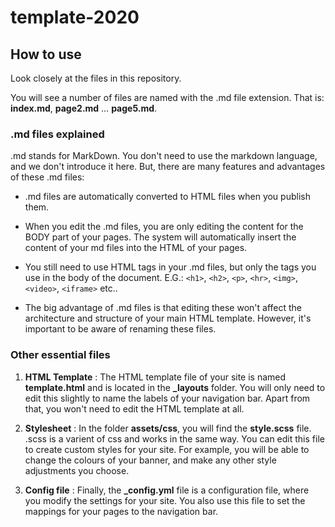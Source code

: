 # template-2020
## How to use

Look closely at the files in this repository. 

You will see a number of files are named with the .md file extension. That is: **index.md**, **page2.md** … **page5.md**. 

### .md files explained

.md stands for MarkDown. You don't need to use the markdown language, and we don't introduce it here. But, there are many features and advantages of these .md files:

* .md files are automatically converted to HTML files when you publish them.

* When you edit the .md files, you are only editing the content for the BODY part of your pages. The system will automatically insert the content of your md files into the HTML of your pages.

* You still need to use HTML tags in your .md files, but only the tags you use in the body of the document. E.G.: `<h1>`, `<h2>`, `<p>`, `<hr>`, `<img>`, `<video>`, `<iframe>` etc..

* The big advantage of .md files is that editing these won't affect the architecture and structure of your main HTML template. However, it's important to be aware of renaming these files. 

### Other essential files

1. **HTML Template** : The HTML template file of your site is named **template.html** and is located in the **&#95;layouts** folder. You will only need to edit this slightly to name the labels of your navigation bar.  Apart from that, you won't need to edit the HTML template at all.

1. **Stylesheet** : In the folder **assets/css**, you will find the **style.scss** file. .scss is a varient of css and works in the same way. You can edit this file to create custom styles for your site. For example, you will be able to change the colours of your banner, and make any other style adjustments you choose.

1. **Config file** : Finally, the **&#95;config.yml** file is a configuration file, where you modify the settings for your site. You also use this file to set the mappings for your pages to the navigation bar.
